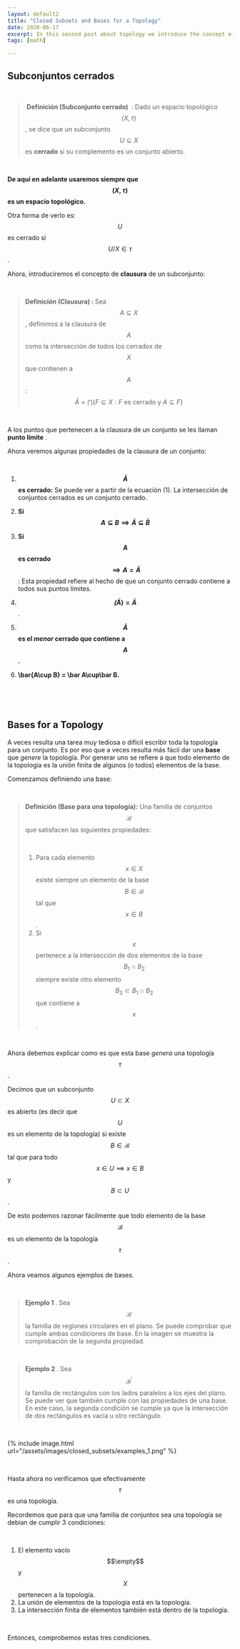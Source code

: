```yaml
---
layout: default2
title: "Closed Subsets and Bases for a Topology"
date: 2020-06-17
excerpt: In this second post about topology we introduce the concept of closed subsets and bases for a topology.
tags: [math]

---
```


## Subconjuntos cerrados

<br>

>  <b> Definición (Subconjunto cerrado) </b> : Dado un espacio topológico $$(X,\tau)$$, se dice que un subconjunto $$U\subseteq X$$ es **cerrado** si su complemento es un conjunto abierto.

<br>

**De aquí en adelante usaremos siempre que $$(X,\tau)$$ es un espacio topológico.**

Otra forma de verlo es: $$U$$ es cerrado si $$U/X\in\tau$$.

Ahora, introduciremos el concepto de **clausura** de un subconjunto:

<br>

> <b> Definición (Clausura) : </b> Sea $$A\subseteq X$$, definimos a la clausura de $$A$$ como la intersección de todos los cerrados de $$X$$ que contienen a $$A$$:
> $$
> \bar A = \bigcap\{F\subseteq X: F \text{ es cerrado y } A\subseteq F \} \tag{1}
> $$
> 

<br>

A los puntos que pertenecen a la clausura de un conjunto se les llaman **punto límite** . 

Ahora veremos algunas propiedades de la clausura de un conjunto:

<br>

1. **$$\bar A$$ es cerrado:** Se puede ver a partir de la ecuación (1). La intersección de conjuntos cerrados es un conjunto cerrado.

2. **Si $$A\subseteq B\implies \bar A\subseteq \bar B$$**

3. **Si $$A$$ es cerrado $$\implies A=\bar A$$**: Esta propiedad refiere al hecho de que un conjunto cerrado contiene a todos sus puntos límites.

4. **$$\bar (\bar A) = \bar A$$**.

5. **$$\bar A$$ es el *menor* cerrado que contiene a $$A$$.** 

6. **\bar{A\cup B} = \bar A\cup\bar B.**

   
   
   ​		

<br>

## Bases for a Topology

A veces resulta una tarea muy tediosa o dificil escribir toda la topología para un conjunto. Es por eso que a veces resulta más fácil dar una **base** que *genere* la topología. Por generar uno se refiere a que todo elemento de la topología es la unión finita de algunos (o todos) elementos de la base.

Comenzamos definiendo una base:

<br>

>  <b> Definición (Base para una topología):</b> Una familia de conjuntos $$\mathscr{B}$$ que satisfacen las siguientes propiedades:
>
> <br>
>
> 1. Para cada elemento $$x\in X$$ existe siempre un elemento de la base $$B\in\mathscr{B}$$ tal que $$x\in B$$.
> 2. Si $$x$$ pertenece a la intersección de dos elementos de la base $$B_1\cap B_2$$ siempre existe otro elemento $$B_3\subset B_1\cap B_2$$ que contiene a $$x$$. 

<br>

Ahora debemos explicar como es que esta base *genera* una topología $$\tau$$.



Decimos que un subconjunto $$U\subset X$$ es abierto (es decir que $$U$$ es un elemento de la topología) si existe $$B\in\mathscr{B}$$ tal que para todo $$x\in U\implies x\in B$$  y $$B\subset U$$.

De esto podemos razonar fácilmente que todo elemento de la base $$\mathscr{B}$$ es un elemento de la topología $$\tau$$.

 

Ahora veamos algunos ejemplos de bases.  

<br> 

> <b> Ejemplo 1 </b> . Sea $$\mathscr{B}$$ la familia de regiones circulares en el plano. Se puede comprobar que cumple ambas condiciones de base. En la imagen se muestra la comprobación de la segunda propiedad.

<br>

> <b> Ejemplo 2 </b>. Sea $$\mathscr{B^'}$$ la familia de rectángulos con los lados paralelos a los ejes del plano. Se puede ver que también cumple con las propiedades de una base. En este caso, la segunda condición se cumple ya que la intersección de dos rectángulos es vacía u otro rectángulo.

<br>

{% include image.html url="/assets/images/closed_subsets/examples_1.png" 
  %}

<br>

Hasta ahora no verificamos que efectivamente $$\tau$$ es una topología. 

Recordemos que para que una familia de conjuntos sea una topología se debían de cumplir 3 condiciones:

<br>

1. El elemento vacío $$\empty$$ y $$X$$ pertenecen a la topología.
2. La unión de elementos de la topología está en la topología.
3. La intersección finita de elementos también está dentro de la topología.

<br>

Entonces, comprobemos estas tres condiciones.